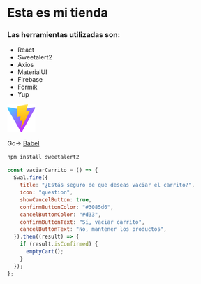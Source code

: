 # Esta es mi tienda

### Las herramientas utilizadas son:

- React
- Sweetalert2
- Axios
- MaterialUI
- Firebase
- Formik
- Yup

![Logo de Vite en SVG](public/vite.svg)

Go-> [Babel](https://babeljs.io/)

```
npm install sweetalert2
```

```javascript
const vaciarCarrito = () => {
  Swal.fire({
    title: "¿Estás seguro de que deseas vaciar el carrito?",
    icon: "question",
    showCancelButton: true,
    confirmButtonColor: "#3085d6",
    cancelButtonColor: "#d33",
    confirmButtonText: "Sí, vaciar carrito",
    cancelButtonText: "No, mantener los productos",
  }).then((result) => {
    if (result.isConfirmed) {
      emptyCart();
    }
  });
};
```
